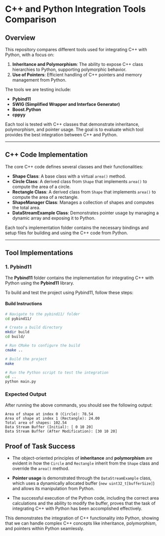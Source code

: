 # **C++ and Python Integration Tools Comparison**

## **Overview**

This repository compares different tools used for integrating C++ with Python, with a focus on:

1. **Inheritance and Polymorphism**: The ability to expose C++ class hierarchies to Python, supporting polymorphic behavior.
2. **Use of Pointers**: Efficient handling of C++ pointers and memory management from Python.

The tools we are testing include:

- **Pybind11**
- **SWIG (Simplified Wrapper and Interface Generator)**
- **Boost.Python**
- **cppyy**

Each tool is tested with C++ classes that demonstrate inheritance, polymorphism, and pointer usage. The goal is to evaluate which tool provides the best integration between C++ and Python.

---

## **C++ Code Implementation**

The core C++ code defines several classes and their functionalities:

- **Shape Class**: A base class with a virtual `area()` method.
- **Circle Class**: A derived class from `Shape` that implements `area()` to compute the area of a circle.
- **Rectangle Class**: A derived class from `Shape` that implements `area()` to compute the area of a rectangle.
- **ShapeManager Class**: Manages a collection of shapes and computes the total area.
- **DataStreamExample Class**: Demonstrates pointer usage by managing a dynamic array and exposing it to Python.

Each tool's implementation folder contains the necessary bindings and setup files for building and using the C++ code from Python.

---

## **Tool Implementations**

### **1. Pybind11**

The **Pybind11** folder contains the implementation for integrating C++ with Python using the **Pybind11** library. 

To build and test the project using Pybind11, follow these steps:

#### **Build Instructions**

```bash
# Navigate to the pybind11/ folder
cd pybind11/

# Create a build directory
mkdir build
cd build/

# Run CMake to configure the build
cmake ..

# Build the project
make

# Run the Python script to test the integration
cd ..
python main.py
```

### Expected Output
After running the above commands, you should see the following output:

```console
Area of shape at index 0 (Circle): 78.54
Area of shape at index 1 (Rectangle): 24.00
Total area of shapes: 102.54
Data Stream Buffer (Initial): [ 0 10 20]
Data Stream Buffer (After Modification): [30 10 20]
```

## **Proof of Task Success**

- The object-oriented principles of **inheritance** and **polymorphism** are evident in how the `Circle` and `Rectangle` inherit from the `Shape` class and override the `area()` method.
  
- **Pointer usage** is demonstrated through the `DataStreamExample` class, which uses a dynamically allocated buffer (`new uint32_t[bufferSize]`) and allows its manipulation from Python.

- The successful execution of the Python code, including the correct area calculations and the ability to modify the buffer, proves that the task of integrating C++ with Python has been accomplished effectively.

This demonstrates the integration of C++ functionality into Python, showing that we can handle complex C++ concepts like inheritance, polymorphism, and pointers within Python seamlessly.
